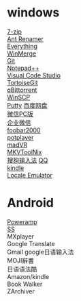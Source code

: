 # windows
[7-zip](https://www.7-zip.org/)  
[Ant Renamer](http://www.antp.be/software/renamer)  
[Everything](http://www.voidtools.com/)  
[WinMerge](http://winmerge.org/)  
[Git](https://git-scm.com/)  
[Notepad++](https://notepad-plus-plus.org/)  
[Visual Code Studio](https://code.visualstudio.com/)  
[TortoiseGit](https://tortoisegit.org/)  
[qBittorrent](https://www.qbittorrent.org/)  
[WinSCP](https://winscp.net)  
[Putty](https://www.putty.org/)
[百度网盘](https://pan.baidu.com/download)  
[微信PC版](https://pc.weixin.qq.com/)  
[企业微信](https://work.weixin.qq.com/)  
[foobar2000](http://www.foobar2000.org/)  
[potplayer](http://potplayer.daum.net)  
[madVR ](http://www.madvr.com/)  
[MKVToolNix](https://mkvtoolnix.download/)  
[搜狗输入法](https://pinyin.sogou.com/)
[QQ](https://im.qq.com/pcqq/)  
[kindle](https://www.amazon.cn/gp/digital/fiona/kcp-landing-page/ref=sd_allcat_kindle_l3_f98938)  
[Locale Emulator](https://github.com/xupefei/Locale-Emulator)

# Android
[Poweramp](http://powerampapp.com/)   
[SS](https://github.com/shadowsocks/shadowsocks-android)  
MXplayer  
Google Translate  
Gmail
google日语输入法  
MOJI辭書  
日语语法酷  
Amazon/kindle  
Book Walker  
ZArchiver  

  
